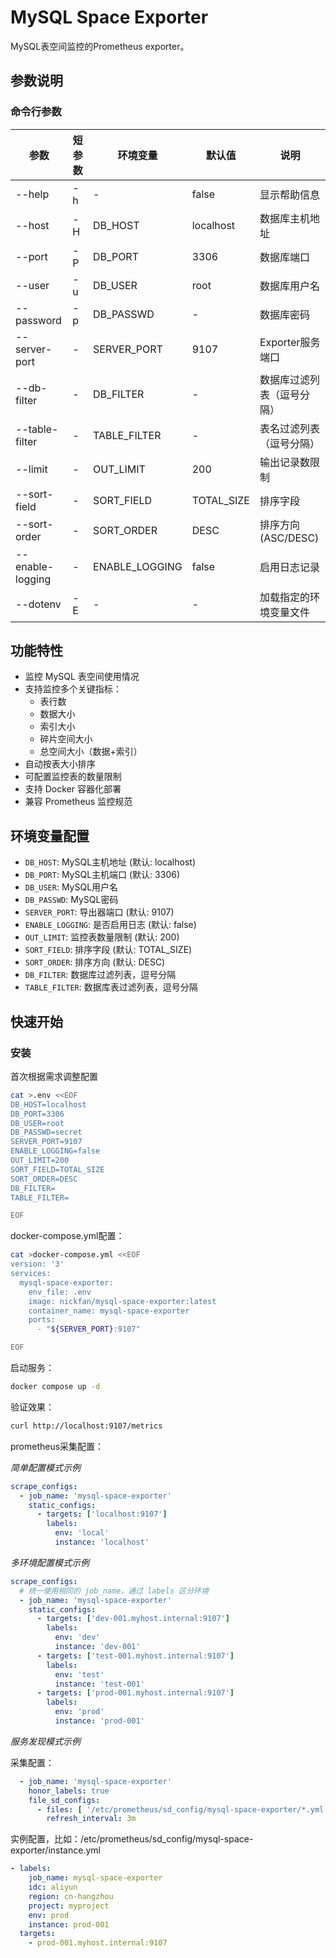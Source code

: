 # MySQL Space Exporter

MySQL表空间监控的Prometheus exporter。

## 参数说明

### 命令行参数

| 参数 | 短参数 | 环境变量 | 默认值 | 说明 |
|------|--------|----------|--------|------|
| --help | -h | - | false | 显示帮助信息 |
| --host | -H | DB_HOST | localhost | 数据库主机地址 |
| --port | -P | DB_PORT | 3306 | 数据库端口 |
| --user | -u | DB_USER | root | 数据库用户名 |
| --password | -p | DB_PASSWD | - | 数据库密码 |
| --server-port | - | SERVER_PORT | 9107 | Exporter服务端口 |
| --db-filter | - | DB_FILTER | - | 数据库过滤列表（逗号分隔） |
| --table-filter | - | TABLE_FILTER | - | 表名过滤列表（逗号分隔） |
| --limit | - | OUT_LIMIT | 200 | 输出记录数限制 |
| --sort-field | - | SORT_FIELD | TOTAL_SIZE | 排序字段 |
| --sort-order | - | SORT_ORDER | DESC | 排序方向(ASC/DESC) |
| --enable-logging | - | ENABLE_LOGGING | false | 启用日志记录 |
| --dotenv | -E | - | - | 加载指定的环境变量文件 |

## 功能特性

- 监控 MySQL 表空间使用情况
- 支持监控多个关键指标：
  - 表行数
  - 数据大小
  - 索引大小
  - 碎片空间大小
  - 总空间大小（数据+索引）
- 自动按表大小排序
- 可配置监控表的数量限制
- 支持 Docker 容器化部署
- 兼容 Prometheus 监控规范

## 环境变量配置

- `DB_HOST`: MySQL主机地址 (默认: localhost)
- `DB_PORT`: MySQL主机端口 (默认: 3306)
- `DB_USER`: MySQL用户名
- `DB_PASSWD`: MySQL密码
- `SERVER_PORT`: 导出器端口 (默认: 9107)
- `ENABLE_LOGGING`: 是否启用日志 (默认: false)
- `OUT_LIMIT`: 监控表数量限制 (默认: 200)
- `SORT_FIELD`: 排序字段 (默认: TOTAL_SIZE)
- `SORT_ORDER`: 排序方向 (默认: DESC)
- `DB_FILTER`: 数据库过滤列表，逗号分隔
- `TABLE_FILTER`: 数据库表过滤列表，逗号分隔

## 快速开始

### 安装

首次根据需求调整配置

```sh
cat >.env <<EOF
DB_HOST=localhost
DB_PORT=3306
DB_USER=root
DB_PASSWD=secret
SERVER_PORT=9107
ENABLE_LOGGING=false
OUT_LIMIT=200
SORT_FIELD=TOTAL_SIZE
SORT_ORDER=DESC
DB_FILTER=
TABLE_FILTER=

EOF

```

docker-compose.yml配置：

```sh
cat >docker-compose.yml <<EOF
version: '3'
services:
  mysql-space-exporter:
    env_file: .env
    image: nickfan/mysql-space-exporter:latest
    container_name: mysql-space-exporter
    ports:
      - "${SERVER_PORT}:9107"

EOF

```

启动服务：

```sh
docker compose up -d

```

验证效果：

```sh
curl http://localhost:9107/metrics

```

prometheus采集配置：

*简单配置模式示例*

```yml
scrape_configs:
  - job_name: 'mysql-space-exporter'
    static_configs:
      - targets: ['localhost:9107']
        labels:
          env: 'local'
          instance: 'localhost'
```


*多环境配置模式示例*

```yml
scrape_configs:
  # 统一使用相同的 job_name，通过 labels 区分环境
  - job_name: 'mysql-space-exporter'
    static_configs:
      - targets: ['dev-001.myhost.internal:9107']
        labels:
          env: 'dev'
          instance: 'dev-001'
      - targets: ['test-001.myhost.internal:9107']
        labels:
          env: 'test'
          instance: 'test-001'
      - targets: ['prod-001.myhost.internal:9107']
        labels:
          env: 'prod'
          instance: 'prod-001'

```

*服务发现模式示例*

采集配置：
```yml
  - job_name: 'mysql-space-exporter'
    honor_labels: true
    file_sd_configs:
      - files: [ '/etc/prometheus/sd_config/mysql-space-exporter/*.yml' ]
        refresh_interval: 3m

```

实例配置，比如：/etc/prometheus/sd_config/mysql-space-exporter/instance.yml

```yml
- labels:
    job_name: mysql-space-exporter
    idc: aliyun
    region: cn-hangzhou
    project: myproject
    env: prod
    instance: prod-001
  targets:
    - prod-001.myhost.internal:9107

```